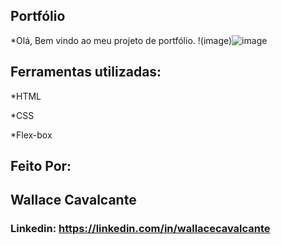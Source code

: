 ## Portfólio 
*Olá, Bem vindo ao meu projeto de portfólio.
!(image)![image](https://github.com/user-attachments/assets/df9c49b4-cafd-4576-8dc9-38431936c16b)

## Ferramentas utilizadas:

*HTML

*CSS

*Flex-box

## Feito Por:
## Wallace Cavalcante

### Linkedin: https://linkedin.com/in/wallacecavalcante
